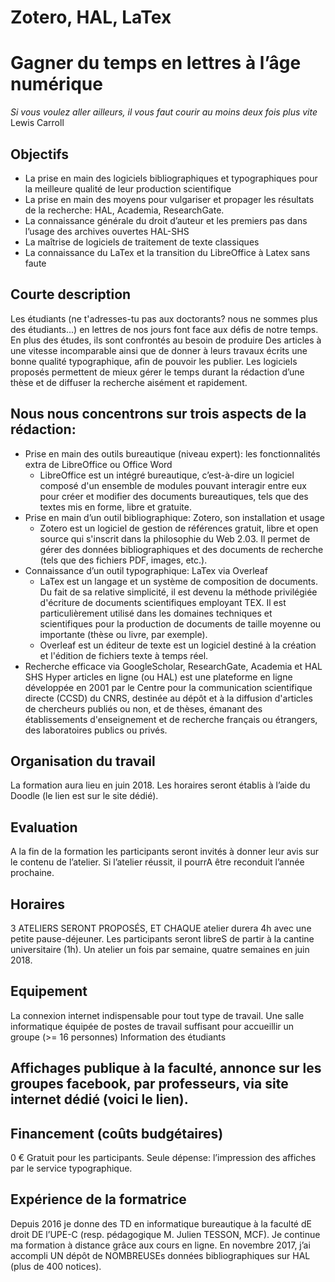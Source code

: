 # Zotero, HAL, LaTex
# Gagner du temps en lettres à l’âge numérique

_Si vous voulez aller ailleurs, il vous faut courir au moins deux fois plus vite_
Lewis Carroll

## Objectifs
+ La prise en main des logiciels bibliographiques et typographiques pour la meilleure qualité de leur production scientifique
+ La prise en main des moyens pour vulgariser et propager les résultats de la recherche: HAL, Academia, ResearchGate.
+ La connaissance générale du droit d’auteur et les premiers pas dans l’usage des archives ouvertes HAL-SHS
+ La maîtrise de logiciels de traitement de texte classiques
+ La connaissance du LaTex et la transition du LibreOffice à Latex sans faute

## Courte description
Les étudiants (ne t'adresses-tu pas aux doctorants? nous ne sommes plus des étudiants...) en lettres de nos jours font face aux défis de notre temps. En plus des études, ils sont confrontés au besoin de produire Des articles à une vitesse incomparable ainsi que de donner à leurs travaux écrits une bonne qualité typographique, afin de pouvoir les publier. Les logiciels proposés permettent de mieux gérer le temps durant la rédaction d’une thèse et de diffuser la recherche aisément et rapidement.

## Nous nous concentrons sur trois aspects de la rédaction:
+ Prise en main des outils bureautique (niveau expert): les fonctionnalités extra de LibreOffice ou Office Word
  + LibreOffice est un intégré bureautique, c’est-à-dire un logiciel composé d'un ensemble de modules pouvant interagir entre eux pour créer et modifier des documents bureautiques, tels que des textes mis en forme, libre et gratuite.
+ Prise en main d’un outil bibliographique: Zotero, son installation et usage
  + Zotero est un logiciel de gestion de références gratuit, libre et open source qui s'inscrit dans la philosophie du Web 2.03. Il permet de gérer des données bibliographiques et des documents de recherche (tels que des fichiers PDF, images, etc.).
+ Connaissance d’un outil typographique: LaTex via Overleaf
  + LaTex est un langage et un système de composition de documents. Du fait de sa relative simplicité, il est devenu la méthode privilégiée d'écriture de documents scientifiques employant TEX. Il est particulièrement utilisé dans les domaines techniques et scientifiques pour la production de documents de taille moyenne ou importante (thèse ou livre, par exemple).
  + Overleaf est un éditeur de texte est un logiciel destiné à la création et l'édition de fichiers texte à temps réel.
+ Recherche efficace via GoogleScholar, ResearchGate, Academia et HAL SHS
Hyper articles en ligne (ou HAL) est une plateforme en ligne développée en 2001 par le Centre pour la communication scientifique directe (CCSD) du CNRS, destinée au dépôt et à la diffusion d'articles de chercheurs publiés ou non, et de thèses, émanant des établissements d'enseignement et de recherche français ou étrangers, des laboratoires publics ou privés.

## Organisation du travail
La formation aura lieu en juin 2018. Les horaires seront établis à l’aide du Doodle (le lien est sur le site dédié).

## Evaluation
A la fin de la formation les participants seront invités à donner leur avis sur le contenu de l’atelier. Si l’atelier réussit, il pourrA être reconduit l’année prochaine.

## Horaires
3 ATELIERS SERONT PROPOSÉS, ET CHAQUE atelier durera 4h avec une petite pause-déjeuner. Les participants seront libreS de partir à la cantine universitaire (1h).
Un atelier un fois par semaine, quatre semaines en juin 2018.

## Equipement
La connexion internet indispensable pour tout type de travail.
Une salle informatique équipée de postes de travail suffisant pour accueillir un groupe (>= 16 personnes)
Information des étudiants

## Affichages publique à la faculté, annonce sur les groupes facebook, par professeurs, via site internet dédié (voici le lien).

## Financement (coûts budgétaires)
0 € Gratuit pour les participants. Seule dépense: l’impression des affiches par le service typographique.

## Expérience de la formatrice
Depuis 2016 je donne des TD en informatique bureautique à la faculté dE droit DE l’UPE-C (resp. pédagogique M. Julien TESSON, MCF). Je continue ma formation à distance grâce aux cours en ligne. En novembre 2017, j’ai accompli UN dépôt de NOMBREUSEs données bibliographiques sur HAL (plus de 400 notices).


